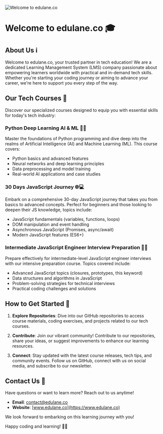 ![Welcome to edulane.co](https://res.cloudinary.com/dj2j9slz5/image/upload/v1720289745/edulane.co_sui2nh.jpg)

# Welcome to edulane.co 🎓

## About Us ℹ️

Welcome to edulane.co, your trusted partner in tech education! We are a dedicated Learning Management System (LMS) company passionate about empowering learners worldwide with practical and in-demand tech skills. Whether you're starting your coding journey or aiming to advance your career, we're here to support you every step of the way.

## Our Tech Courses 🚀

Discover our specialized courses designed to equip you with essential skills for today's tech industry:

### Python Deep Learning AI & ML 🐍🧠

Master the foundations of Python programming and dive deep into the realms of Artificial Intelligence (AI) and Machine Learning (ML). This course covers:
- Python basics and advanced features
- Neural networks and deep learning principles
- Data preprocessing and model training
- Real-world AI applications and case studies

### 30 Days JavaScript Journey 🌐💻

Embark on a comprehensive 30-day JavaScript journey that takes you from basics to advanced concepts. Perfect for beginners and those looking to deepen their JS knowledge, topics include:
- JavaScript fundamentals (variables, functions, loops)
- DOM manipulation and event handling
- Asynchronous JavaScript (Promises, async/await)
- Modern JavaScript features (ES6+)

### Intermediate JavaScript Engineer Interview Preparation 📝💼

Prepare effectively for intermediate-level JavaScript engineer interviews with our intensive preparation course. Topics covered include:
- Advanced JavaScript topics (closures, prototypes, this keyword)
- Data structures and algorithms in JavaScript
- Problem-solving strategies for technical interviews
- Practical coding challenges and solutions

## How to Get Started 🚀

1. **Explore Repositories**: Dive into our GitHub repositories to access course materials, coding exercises, and projects related to our tech courses.
   
2. **Contribute**: Join our vibrant community! Contribute to our repositories, share your ideas, or suggest improvements to enhance our learning resources.

3. **Connect**: Stay updated with the latest course releases, tech tips, and community events. Follow us on GitHub, connect with us on social media, and subscribe to our newsletter.

## Contact Us 📧

Have questions or want to learn more? Reach out to us anytime!

- **Email**: contact@edulane.co
- **Website**: [www.edulane.co](https://www.edulane.co)

We look forward to embarking on this learning journey with you!

Happy coding and learning! 🌟✨
